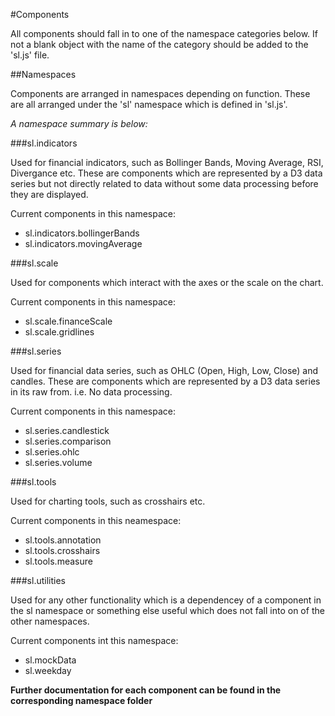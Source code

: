 #Components

All components should fall in to one of the namespace categories below. If not a blank object with the name of the category should be added to the 'sl.js' file.

##Namespaces

Components are arranged in namespaces depending on function. These are all arranged under the 'sl' namespace which is defined in 'sl.js'.

*A namespace summary is below:*

###sl.indicators

Used for financial indicators, such as Bollinger Bands, Moving Average, RSI, Divergance etc. These are components which are represented by a D3 data series but not directly related to data without some data processing before they are displayed.

Current components in this namespace:

+ sl.indicators.bollingerBands
+ sl.indicators.movingAverage

###sl.scale

Used for components which interact with the axes or the scale on the chart.

Current components in this namespace:

+ sl.scale.financeScale
+ sl.scale.gridlines

###sl.series

Used for financial data series, such as OHLC (Open, High, Low, Close) and candles. These are components which are represented by a D3 data series in its raw from. i.e. No data processing.

Current components in this namespace:

+ sl.series.candlestick
+ sl.series.comparison
+ sl.series.ohlc
+ sl.series.volume

###sl.tools

Used for charting tools, such as crosshairs etc.

Current components in this neamespace:

+ sl.tools.annotation
+ sl.tools.crosshairs
+ sl.tools.measure

###sl.utilities

Used for any other functionality which is a dependencey of a component in the sl namespace or something else useful which does not fall into on of the other namespaces.

Current components int this namespace:

+ sl.mockData
+ sl.weekday

**Further documentation for each component can be found in the corresponding namespace folder**
